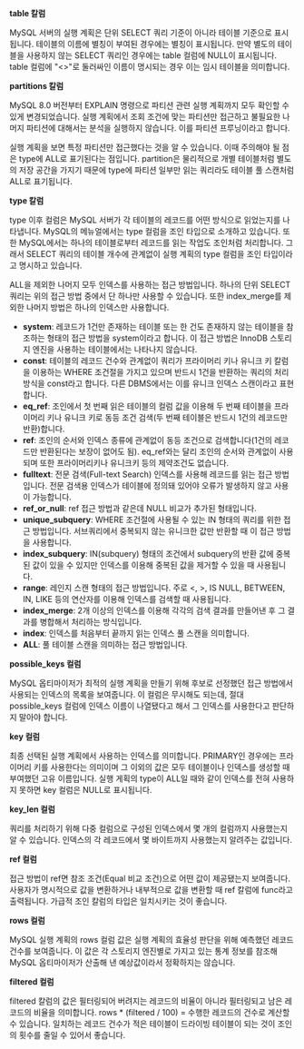 **table 칼럼**

MySQL 서버의 실행 계획은 단위 SELECT 쿼리 기준이 아니라 테이블 기준으로 표시됩니다. 테이블의 이름에 별칭이 부여된 경우에는 별칭이 표시됩니다. 만약 별도의 테이블을 사용하지 않는 SELECT 쿼리인 경우에는 table 컬럼에 NULL이 표시됩니다. table 컬럼에 "<>"로 둘러싸인 이름이 명시되는 경우 이는 임시 테이블을 의미합니다.

**partitions 칼럼**

MySQL 8.0 버전부터 EXPLAIN 명령으로 파티션 관련 실행 계획까지 모두 확인할 수 있게 변경되었습니다. 실행 계획에서 조회 조건에 맞는 파티션만 접근하고 불필요한 나머지 파티션에 대해서는 분석을 실행하지 않습니다. 이를 파티션 프루닝이라고 합니다.

실행 계획을 보면 특정 파티션만 접근했다는 것을 알 수 있습니다. 이때 주의해야 될 점은 type에 ALL로 표기된다는 점입니다. partition은 물리적으로 개별 테이블처럼 별도의 저장 공간을 가지기 때문에 type에 파티션 일부만 읽는 쿼리라도 테이블 풀 스캔처럼 ALL로 표기됩니다.

**type 칼럼**

type 이후 컬럼은 MySQL 서버가 각 테이블의 레코드를 어떤 방식으로 읽었는지를 나타냅니다. MySQL의 메뉴얼에서는 type 컬럼을 조인 타입으로 소개하고 있습니다. 또한 MySQL에서는 하나의 테이블로부터 레코드를 읽는 작업도 조인처럼 처리합니다. 그래서 SELECT 쿼리의 테이블 개수에 관계없이 실행 계획의 type 컬럼을 조인 타입이라고 명시하고 있습니다.

ALL을 제외한 나머지 모두 인덱스를 사용하는 접근 방법입니다. 하나의 단위 SELECT 쿼리는 위의 접근 방법 중에서 단 하나만 사용할 수 있습니다. 또한 index_merge를 제외한 나머지 방법은 하나의 인덱스만 사용합니다.

- **system**: 레코드가 1건만 존재하는 테이블 또는 한 건도 존재하지 않는 테이블을 참조하는 형태의 접근 방법을 system이라고 합니다. 이 접근 방법은 InnoDB 스토리지 엔진을 사용하는 테이블에서는 나타나지 않습니다.
- **const**: 테이블의 레코드 건수와 관계없이 쿼리가 프라이머리 키나 유니크 키 칼럼을 이용하는 WHERE 조건절을 가지고 있으며 반드시 1건을 반환하는 쿼리의 처리 방식을 const라고 합니다. 다른 DBMS에서는 이를 유니크 인덱스 스캔이라고 표현합니다.
- **eq_ref**: 조인에서 첫 번째 읽은 테이블의 컬럼 값을 이용해 두 번째 테이블을 프라이머리 키나 유니크 키로 동등 조건 검색(두 번째 테이블은 반드시 1건의 레코드만 반환)합니다.
- **ref**: 조인의 순서와 인덱스 종류에 관계없이 동등 조건으로 검색합니다(1건의 레코드만 반환된다는 보장이 없어도 됨). eq_ref와는 달리 조인의 순서와 관계없이 사용되며 또한 프라이머리키나 유니크키 등의 제약조건도 없습니다.
- **fulltext**: 전문 검색(Full-text Search) 인덱스를 사용해 레코드를 읽는 접근 방법입니다. 전문 검색용 인덱스가 테이블에 정의돼 있어야 오류가 발생하지 않고 사용이 가능합니다.
- **ref_or_null**: ref 접근 방법과 같은데 NULL 비교가 추가된 형태입니다.
- **unique_subquery**: WHERE 조건절에 사용될 수 있는 IN 형태의 쿼리를 위한 접근 방법입니다. 서브쿼리에서 중복되지 않는 유니크한 값만 반환할 때 이 접근 방법을 사용합니다.
- **index_subquery**: IN(subquery) 형태의 조건에서 subquery의 반환 값에 중복된 값이 있을 수 있지만 인덱스를 이용해 중복된 값을 제거할 수 있을 때 사용됩니다.
- **range**: 레인지 스캔 형태의 접근 방법입니다. 주로 <, >, IS NULL, BETWEEN, IN, LIKE 등의 연산자를 이용해 인덱스를 검색할 때 사용됩니다.
- **index_merge**: 2개 이상의 인덱스를 이용해 각각의 검색 결과를 만들어낸 후 그 결과를 병합해서 처리하는 방식입니다.
- **index**: 인덱스를 처음부터 끝까지 읽는 인덱스 풀 스캔을 의미합니다.
- **ALL**: 풀 테이블 스캔을 의미하는 접근 방법입니다.

**possible_keys 컬럼**

MySQL 옵티마이저가 최적의 실행 계획을 만들기 위해 후보로 선정했던 접근 방법에서 사용되는 인덱스의 목록을 보여줍니다. 이 컬럼은 무시해도 되는데, 절대 possible_keys 컬럼에 인덱스 이름이 나열됐다고 해서 그 인덱스를 사용한다고 판단하지 말아야 합니다.

**key 컬럼**

최종 선택된 실행 계획에서 사용하는 인덱스를 의미합니다. PRIMARY인 경우에는 프라이머리 키를 사용한다는 의미이며 그 이외의 값은 모두 테이블이나 인덱스를 생성할 때 부여했던 고유 이름입니다. 실행 게획의 type이 ALL일 때와 같이 인덱스를 전혀 사용하지 못하면 key 컬럼은 NULL로 표시됩니다.

**key_len 컬럼**

쿼리를 처리하기 위해 다중 컬럼으로 구성된 인덱스에서 몇 개의 컬럼까지 사용했는지 알 수 있습니다. 인덱스의 각 레코드에서 몇 바이트까지 사용했는지 알려주는 값입니다.

**ref 컬럼**

접근 방법이 ref면 참조 조건(Equal 비교 조건)으로 어떤 값이 제공됐는지 보여줍니다. 사용자가 명시적으로 값을 변환하거나 내부적으로 값을 변환할 때 ref 칼럼에 func라고 출력됩니다. 가급적 조인 칼럼의 타입은 일치시키는 것이 좋습니다.

**rows 컬럼**

MySQL 실행 계획의 rows 컬럼 값은 실행 계획의 효율성 판단을 위해 예측했던 레코드 건수를 보여줍니다. 이 값은 각 스토리지 엔진별로 가지고 있는 통계 정보를 참조해 MySQL 옵티마이저가 산출해 낸 예상값이라서 정확하지는 않습니다.

**filtered 컬럼**

filtered 칼럼의 값은 필터링되어 버려지는 레코드의 비율이 아니라 필터링되고 남은 레코드의 비율을 의미합니다. rows * (filtered / 100) = 수행한 레코드의 건수로 계산할 수 있습니다. 일치하는 레코드 건수가 적은 테이블이 드라이빙 테이블이 되는 것이 조인의 횟수를 줄일 수 있어서 좋습니다.